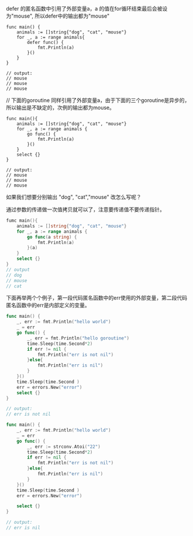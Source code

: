 
defer 的匿名函数中引用了外部变量a，a 的值在for循环结束最后会被设为"mouse", 所以defer中的输出都为"mouse"

```golang
func main() {
	animals := []string{"dog", "cat", "mouse"}
	for _, a := range animals{
		defer func() {
			fmt.Println(a)
		}()
	}
}

// output:
// mouse
// mouse
// mouse
```

// 下面的goroutine 同样引用了外部变量a，由于下面的三个goroutine是异步的，所以输出是不缺定的，次例的输出都为mouse。

```golang
func main(){
	animals := []string{"dog", "cat", "mouse"}
	for _, a := range animals {
		go func() {
			fmt.Println(a)
		}()
	}
	select {}
}

// output:
// mouse
// mouse
// mouse
```

如果我们想要分别输出 "dog", "cat","mouse" 改怎么写呢？

通过参数的传递做一次值拷贝就可以了，注意要传递值不要传递指针。

```go
fumc main(){
	animals := []string{"dog", "cat", "mouse"}
	for _, a := range animals {
		go func(a string) {
			fmt.Println(a)
		}(a)
	}
	select {}
}
// output
// dog
// mouse
// cat
```

下面再举两个个例子，第一段代码匿名函数中的err使用的外部变量，第二段代码匿名函数中的err是内部定义的变量。
```go
func main() {
	_, err := fmt.Println("hello world")
	_ = err
	go func() {
		_, err = fmt.Println("hello goroutine")
		time.Sleep(time.Second*2)
		if err != nil {
			fmt.Println("err is not nil")
		}else{
			fmt.Println("err is nil")
		}
	}()
	time.Sleep(time.Second )
	err = errors.New("error")
	select {}
}

// output:
// err is not nil
```
```go
func main() {
	_, err := fmt.Println("hello world")
	_ = err
	go func() {
		_, err := strconv.Atoi("22")
		time.Sleep(time.Second*2)
		if err != nil {
			fmt.Println("err is not nil")
		}else{
			fmt.Println("err is nil")
		}
	}()
	time.Sleep(time.Second )
	err = errors.New("error")

	select {}
}

// output:
// err is nil
```